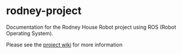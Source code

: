 # rodney-project
Documentation for the Rodney House Robot project using ROS (Robot Operating System).

Please see the [project wiki](https://github.com/phopley/rodney-project/wiki) for more information
